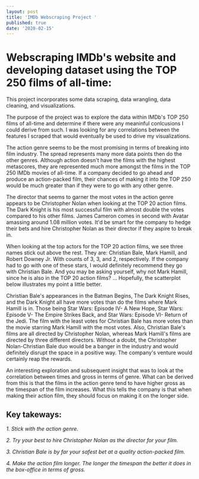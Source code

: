 ```yaml
---
layout: post
title: 'IMDb Webscraping Project '
published: true
date: '2020-02-15'
---
```

# Webscraping IMDb's website and developing dataset using the TOP 250 films of all-time:

This project incorporates some data scraping, data wrangling, data cleaning, and visualizations.

The purpose of the project was to explore the data within IMDb's TOP 250 films of all-time and determine if there were any meaninful conlcusions I could derive from such. I was looking for any correlations between the features I scraped that would eventually be used to drive my visualizations.

The action genre seems to be the most promising in terms of breaking into film industry. The spread represents many more data points then do the other genres. Although action doesn't have the films with the highest metascores, they are represented much more amongst the films in the TOP 250 IMDb movies of all-time. If a company decided to go ahead and produce an action-packed film, their chances of making it into the TOP 250 would be much greater than if they were to go with any other genre.

The director that seems to garner the most votes in the action genre appears to be Christopher Nolan when looking at the TOP 20 action films. The Dark Knight is his most successful film with almost double the votes compared to his other films. James Cameron comes in second with Avatar amassing around 1.08 million votes. It'd be smart for the company to hedge their bets and hire Christopher Nolan as their director if they aspire to break in.

When looking at the top actors for the TOP 20 action films, we see three names stick out above the rest. They are: Christian Bale, Mark Hamill, and Robert Downey Jr. With counts of 3, 3, and 2, respectively. If the company had to go with one of these stars, I would definitely recommend they go with Christian Bale. And you may be asking yourself, why not Mark Hamill, since he is also in the TOP 20 action films? ... Hopefully, the scatterplot below illustrates my point a little better.

Christian Bale's appearances in the Batman Begins, The Dark Knight Rises, and the Dark Knight all have more votes than do the films where Mark Hamill is in. Those being Star Wars: Episode IV- A New Hope, Star Wars: Episode V- The Empire Strikes Back, and Star Wars: Episode VI- Return of the Jedi. The film with the least votes for Christian Bale has more votes than the movie starring Mark Hamill with the most votes. Also, Christian Bale's films are all directed by Christopher Nolan, whereas Mark Hamill's films are directed by three different directors. Without a doubt, the Christopher Nolan-Christian Bale duo would be a banger in the industry and would definitely disrupt the space in a positive way. The company's venture would certainly reap the rewards.

An interesting exploration and subsequent insight that was to look at the correlation between times and gross in terms of genre. What can be derived from this is that the films in the action genre tend to have higher gross as the timespan of the film increases. What this tells the company is that when making their action film, they should focus on making it on the longer side.

## Key takeways:

*1. Stick with the action genre.*

*2. Try your best to hire Christopher Nolan as the director for your film.*

*3. Christian Bale is by far your safest bet at a quality action-packed film.*

*4. Make the action film longer. The longer the timespan the better it does in the box-office in terms of gross.*




